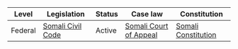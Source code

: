 | Level | Legislation | Status | Case law | Constitution |
|---|---|---|---|---|
| Federal | [Somali Civil Code](https://www.wipo.int/wipolex/en/details.jsp?id=13590) | Active | [Somali Court of Appeal](https://www.wipo.int/wipolex/en/details.jsp?id=13590) | [Somali Constitution](https://www.wipo.int/wipolex/en/details.jsp?id=13590) |
